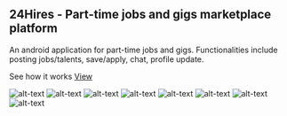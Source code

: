 

## 24Hires - Part-time jobs and gigs marketplace platform

An android application for part-time jobs and gigs. Functionalities include posting jobs/talents, save/apply, chat, profile update.

See how it works <a href="https://www.youtube.com/watch?v=O0luWZaHsvQ">View</a>


![alt-text](https://github.com/HenryHengZJ/24HiresAndroid/blob/master/1.jpg)
![alt-text](https://github.com/HenryHengZJ/24HiresAndroid/blob/master/2.jpg)
![alt-text](https://github.com/HenryHengZJ/24HiresAndroid/blob/master/3.jpg)
![alt-text](https://github.com/HenryHengZJ/24HiresAndroid/blob/master/4.jpg)
![alt-text](https://github.com/HenryHengZJ/24HiresAndroid/blob/master/5.jpg)
![alt-text](https://github.com/HenryHengZJ/24HiresAndroid/blob/master/6.jpg)
![alt-text](https://github.com/HenryHengZJ/24HiresAndroid/blob/master/7.jpg)
![alt-text](https://github.com/HenryHengZJ/24HiresAndroid/blob/master/8.jpg)